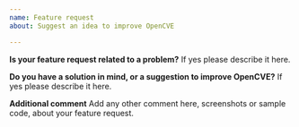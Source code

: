```yaml
---
name: Feature request
about: Suggest an idea to improve OpenCVE

---
```


**Is your feature request related to a problem?**
If yes please describe it here.


**Do you have a solution in mind, or a suggestion to improve OpenCVE?**
If yes please describe it here.


**Additional comment**
Add any other comment here, screenshots or sample code, about your feature request.

